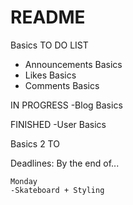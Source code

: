 # README
Basics
TO DO LIST
- Announcements Basics
- Likes Basics
- Comments Basics



IN PROGRESS
-Blog Basics



FINISHED
-User Basics




Basics 2 
TO



Deadlines:
By the end of...

    Monday
    -Skateboard + Styling
